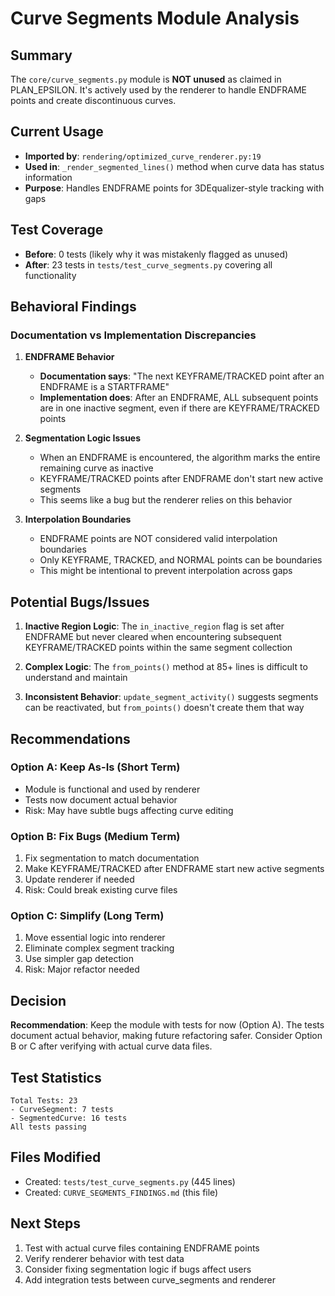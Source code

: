 # Curve Segments Module Analysis

## Summary
The `core/curve_segments.py` module is **NOT unused** as claimed in PLAN_EPSILON. It's actively used by the renderer to handle ENDFRAME points and create discontinuous curves.

## Current Usage
- **Imported by**: `rendering/optimized_curve_renderer.py:19`
- **Used in**: `_render_segmented_lines()` method when curve data has status information
- **Purpose**: Handles ENDFRAME points for 3DEqualizer-style tracking with gaps

## Test Coverage
- **Before**: 0 tests (likely why it was mistakenly flagged as unused)
- **After**: 23 tests in `tests/test_curve_segments.py` covering all functionality

## Behavioral Findings

### Documentation vs Implementation Discrepancies

1. **ENDFRAME Behavior**
   - **Documentation says**: "The next KEYFRAME/TRACKED point after an ENDFRAME is a STARTFRAME"
   - **Implementation does**: After an ENDFRAME, ALL subsequent points are in one inactive segment, even if there are KEYFRAME/TRACKED points

2. **Segmentation Logic Issues**
   - When an ENDFRAME is encountered, the algorithm marks the entire remaining curve as inactive
   - KEYFRAME/TRACKED points after ENDFRAME don't start new active segments
   - This seems like a bug but the renderer relies on this behavior

3. **Interpolation Boundaries**
   - ENDFRAME points are NOT considered valid interpolation boundaries
   - Only KEYFRAME, TRACKED, and NORMAL points can be boundaries
   - This might be intentional to prevent interpolation across gaps

## Potential Bugs/Issues

1. **Inactive Region Logic**: The `in_inactive_region` flag is set after ENDFRAME but never cleared when encountering subsequent KEYFRAME/TRACKED points within the same segment collection

2. **Complex Logic**: The `from_points()` method at 85+ lines is difficult to understand and maintain

3. **Inconsistent Behavior**: `update_segment_activity()` suggests segments can be reactivated, but `from_points()` doesn't create them that way

## Recommendations

### Option A: Keep As-Is (Short Term)
- Module is functional and used by renderer
- Tests now document actual behavior
- Risk: May have subtle bugs affecting curve editing

### Option B: Fix Bugs (Medium Term)
1. Fix segmentation to match documentation
2. Make KEYFRAME/TRACKED after ENDFRAME start new active segments
3. Update renderer if needed
4. Risk: Could break existing curve files

### Option C: Simplify (Long Term)
1. Move essential logic into renderer
2. Eliminate complex segment tracking
3. Use simpler gap detection
4. Risk: Major refactor needed

## Decision
**Recommendation**: Keep the module with tests for now (Option A). The tests document actual behavior, making future refactoring safer. Consider Option B or C after verifying with actual curve data files.

## Test Statistics
```
Total Tests: 23
- CurveSegment: 7 tests
- SegmentedCurve: 16 tests
All tests passing
```

## Files Modified
- Created: `tests/test_curve_segments.py` (445 lines)
- Created: `CURVE_SEGMENTS_FINDINGS.md` (this file)

## Next Steps
1. Test with actual curve files containing ENDFRAME points
2. Verify renderer behavior with test data
3. Consider fixing segmentation logic if bugs affect users
4. Add integration tests between curve_segments and renderer
